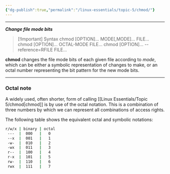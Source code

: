 ```yaml
---
{"dg-publish":true,"permalink":"/linux-essentials/topic-5/chmod/"}
---
```


---
___Change file mode bits___

> [!Important] Syntax
> chmod [OPTION]... MODE[,MODE]... FILE...
chmod [OPTION]... OCTAL-MODE FILE...
chmod [OPTION]... --reference=RFILE FILE...

**chmod** changes the file mode bits of each given file according to _mode_, which can be either a symbolic representation of changes to make, or an octal number representing the bit pattern for the new mode bits.

---
### Octal note
A widely used, often shorter, form of calling [[Linux Essentials/Topic 5/chmod\|chmod]] is by use of the octal notation. This is a combination of three numbers by which we can represent all combinations of access rights.

The following table shows the equivalent octal and symbolic notations:
```bash
r/w/x | binary | octal
 ---  |  000   |   0
 --x  |  001   |   1
 -w-  |  010   |   2
 -wx  |  011   |   3
 r--  |  100   |   4
 r-x  |  101   |   5
 rw-  |  110   |   6
 rwx  |  111   |   7
```
